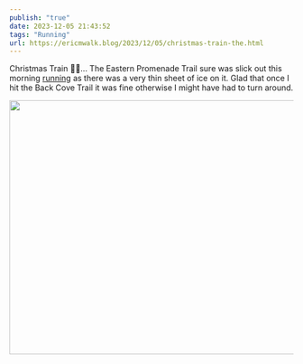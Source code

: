 ```yaml
---
publish: "true"
date: 2023-12-05 21:43:52
tags: "Running"
url: https://ericmwalk.blog/2023/12/05/christmas-train-the.html
---
```


Christmas Train 🎄🚂... The Eastern Promenade Trail sure was slick out this morning [running](https://strava.com/activities/10331901317) as there was a very thin sheet of ice on it. Glad that once I hit the Back Cove Trail it was fine otherwise I might have had to turn around.



<img src="uploads/2023/6254ac7fcd.jpg" width="600" height="450" alt="">